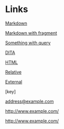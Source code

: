 Links
=====

[Markdown](concept.md)

[Markdown with fragment](concept.md#id)

[Something with query](second.html?pos=3)

[DITA](topic.dita)

[HTML](test.html)

[Relative](/api)

[External](http://www.example.com/test.html)

[](concept.md)

[key]

<address@example.com>

<http://www.example.com/>

http://www.example.com/
